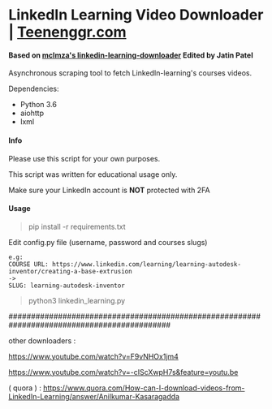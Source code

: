 # LinkedIn Learning Video Downloader | [Teenenggr.com](https://teenenggr.com/)

#### Based on [mclmza's linkedin-learning-downloader](https://github.com/mclmza/linkedin-learning-downloader) Edited by Jatin Patel



Asynchronous scraping tool to fetch LinkedIn-learning's courses videos.

Dependencies:
- Python 3.6
- aiohttp
- lxml

#### Info

Please use this script for your own purposes.

This script was written for educational usage only.

Make sure your LinkedIn account is **NOT** protected with 2FA

#### Usage

> pip install -r requirements.txt

Edit config.py file (username, password and courses slugs)  

```Course's slug can be obtained using its url
e.g:
COURSE URL: https://www.linkedin.com/learning/learning-autodesk-inventor/creating-a-base-extrusion
->
SLUG: learning-autodesk-inventor
```

> python3 linkedin_learning.py


############################################################################################




other downloaders : 

 https://www.youtube.com/watch?v=F9vNHOx1jm4
 
https://www.youtube.com/watch?v=-cIScXwpH7s&feature=youtu.be

( quora ) : https://www.quora.com/How-can-I-download-videos-from-LinkedIn-Learning/answer/Anilkumar-Kasaragadda
